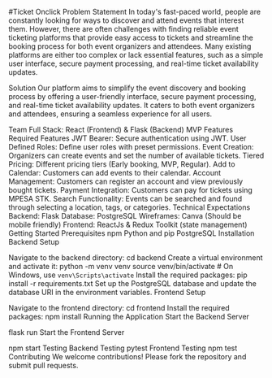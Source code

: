#Ticket Onclick
Problem Statement
In today's fast-paced world, people are constantly looking for ways to discover and attend events that interest them. However, there are often challenges with finding reliable event ticketing platforms that provide easy access to tickets and streamline the booking process for both event organizers and attendees. Many existing platforms are either too complex or lack essential features, such as a simple user interface, secure payment processing, and real-time ticket availability updates.

Solution
Our platform aims to simplify the event discovery and booking process by offering a user-friendly interface, secure payment processing, and real-time ticket availability updates. It caters to both event organizers and attendees, ensuring a seamless experience for all users.

Team
Full Stack: React (Frontend) & Flask (Backend)
MVP Features
Required Features
JWT Bearer: Secure authentication using JWT.
User Defined Roles: Define user roles with preset permissions.
Event Creation: Organizers can create events and set the number of available tickets.
Tiered Pricing: Different pricing tiers (Early booking, MVP, Regular).
Add to Calendar: Customers can add events to their calendar.
Account Management: Customers can register an account and view previously bought tickets.
Payment Integration: Customers can pay for tickets using MPESA STK.
Search Functionality: Events can be searched and found through selecting a location, tags, or categories.
Technical Expectations
Backend: Flask
Database: PostgreSQL
Wireframes: Canva (Should be mobile friendly)
Frontend: ReactJs & Redux Toolkit (state management)
Getting Started
Prerequisites
npm
Python and pip
PostgreSQL
Installation
Backend Setup

Navigate to the backend directory:
cd backend
Create a virtual environment and activate it:
python -m venv venv
source venv/bin/activate  # On Windows, use `venv\Scripts\activate`
Install the required packages:
pip install -r requirements.txt
Set up the PostgreSQL database and update the database URI in the environment variables.
Frontend Setup

Navigate to the frontend directory:
cd frontend
Install the required packages:
npm install
Running the Application
Start the Backend Server

flask run
Start the Frontend Server

npm start
Testing
Backend Testing
pytest
Frontend Testing
npm test
Contributing
We welcome contributions! Please fork the repository and submit pull requests.
